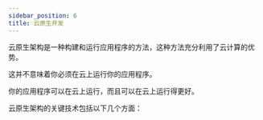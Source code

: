 ```yaml
---
sidebar_position: 6
title: 云原生开发
---
```


云原生架构是一种构建和运行应用程序的方法，这种方法充分利用了云计算的优势。

这并不意味着你必须在云上运行你的应用程序。

你的应用程序可以在云上运行，而且可以在云上运行得更好。

云原生架构的关键技术包括以下几个方面：

<DocCardList />